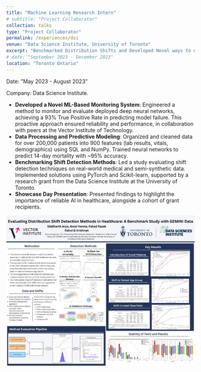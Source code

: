 ```yaml
---
title: "Machine Learning Research Intern"
# subtitle: "Project Collaborator"
collection: talks
type: "Project Collaborator"
permalink: /experiences/dsi
venue: "Data Science Institute, University of Toronto"
excerpt: "Benchmarked Distribution Shifts and Developed Novel ways to moniter deployed Machine Learning Models, using Pytorch, and Scikit-Learn"
# date: "September 2023 - December 2023"
location: "Toronto Ontario"
---
```



Date: "May 2023 - August 2023"

Company: Data Science Institute.

- **Developed a Novel ML-Based Monitoring System**: Engineered a method to monitor and evaluate deployed deep neural networks, achieving a 93% True Positive Rate in predicting model failure. This proactive approach ensured reliability and performance, in collaboration with peers at the Vector Institute of Technology.  
- **Data Processing and Predictive Modeling**: Organized and cleaned data for over 200,000 patients into 900 features (lab results, vitals, demographics) using SQL and NumPy. Trained neural networks to predict 14-day mortality with ~95% accuracy.  
- **Benchmarking Shift Detection Methods**: Led a study evaluating shift detection techniques on real-world medical and semi-synthetic data. Implemented solutions using PyTorch and Scikit-learn, supported by a research grant from the Data Science Institute at the University of Toronto.  
- **Showcase Day Presentation**: Presented findings to highlight the importance of reliable AI in healthcare, alongside a cohort of grant recipients.  

![image](../images/suds_pres.jpg)